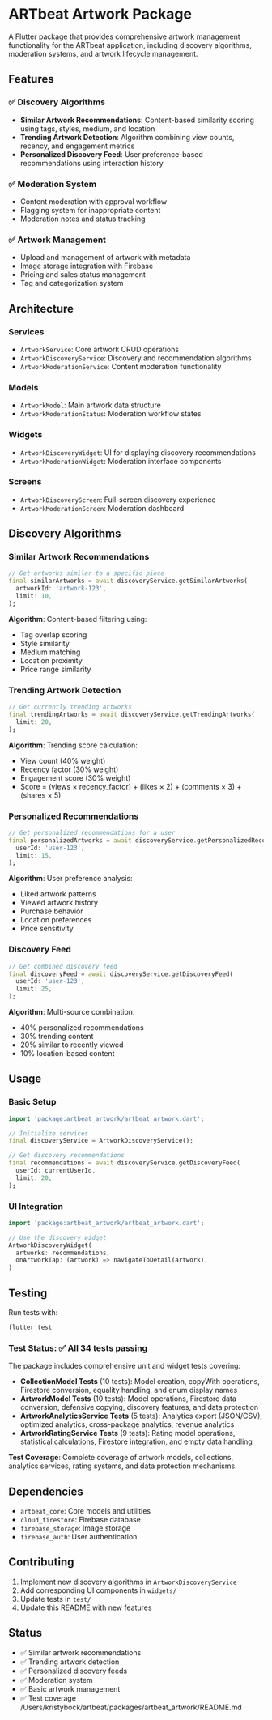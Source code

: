 # ARTbeat Artwork Package

A Flutter package that provides comprehensive artwork management functionality for the ARTbeat application, including discovery algorithms, moderation systems, and artwork lifecycle management.

## Features

### ✅ Discovery Algorithms

- **Similar Artwork Recommendations**: Content-based similarity scoring using tags, styles, medium, and location
- **Trending Artwork Detection**: Algorithm combining view counts, recency, and engagement metrics
- **Personalized Discovery Feed**: User preference-based recommendations using interaction history

### ✅ Moderation System

- Content moderation with approval workflow
- Flagging system for inappropriate content
- Moderation notes and status tracking

### ✅ Artwork Management

- Upload and management of artwork with metadata
- Image storage integration with Firebase
- Pricing and sales status management
- Tag and categorization system

## Architecture

### Services

- `ArtworkService`: Core artwork CRUD operations
- `ArtworkDiscoveryService`: Discovery and recommendation algorithms
- `ArtworkModerationService`: Content moderation functionality

### Models

- `ArtworkModel`: Main artwork data structure
- `ArtworkModerationStatus`: Moderation workflow states

### Widgets

- `ArtworkDiscoveryWidget`: UI for displaying discovery recommendations
- `ArtworkModerationWidget`: Moderation interface components

### Screens

- `ArtworkDiscoveryScreen`: Full-screen discovery experience
- `ArtworkModerationScreen`: Moderation dashboard

## Discovery Algorithms

### Similar Artwork Recommendations

```dart
// Get artworks similar to a specific piece
final similarArtworks = await discoveryService.getSimilarArtworks(
  artworkId: 'artwork-123',
  limit: 10,
);
```

**Algorithm**: Content-based filtering using:

- Tag overlap scoring
- Style similarity
- Medium matching
- Location proximity
- Price range similarity

### Trending Artwork Detection

```dart
// Get currently trending artworks
final trendingArtworks = await discoveryService.getTrendingArtworks(
  limit: 20,
);
```

**Algorithm**: Trending score calculation:

- View count (40% weight)
- Recency factor (30% weight)
- Engagement score (30% weight)
- Score = (views × recency_factor) + (likes × 2) + (comments × 3) + (shares × 5)

### Personalized Recommendations

```dart
// Get personalized recommendations for a user
final personalizedArtworks = await discoveryService.getPersonalizedRecommendations(
  userId: 'user-123',
  limit: 15,
);
```

**Algorithm**: User preference analysis:

- Liked artwork patterns
- Viewed artwork history
- Purchase behavior
- Location preferences
- Price sensitivity

### Discovery Feed

```dart
// Get combined discovery feed
final discoveryFeed = await discoveryService.getDiscoveryFeed(
  userId: 'user-123',
  limit: 25,
);
```

**Algorithm**: Multi-source combination:

- 40% personalized recommendations
- 30% trending content
- 20% similar to recently viewed
- 10% location-based content

## Usage

### Basic Setup

```dart
import 'package:artbeat_artwork/artbeat_artwork.dart';

// Initialize services
final discoveryService = ArtworkDiscoveryService();

// Get discovery recommendations
final recommendations = await discoveryService.getDiscoveryFeed(
  userId: currentUserId,
  limit: 20,
);
```

### UI Integration

```dart
import 'package:artbeat_artwork/artbeat_artwork.dart';

// Use the discovery widget
ArtworkDiscoveryWidget(
  artworks: recommendations,
  onArtworkTap: (artwork) => navigateToDetail(artwork),
)
```

## Testing

Run tests with:

```bash
flutter test
```

### Test Status: ✅ All 34 tests passing

The package includes comprehensive unit and widget tests covering:

- **CollectionModel Tests** (10 tests): Model creation, copyWith operations, Firestore conversion, equality handling, and enum display names
- **ArtworkModel Tests** (10 tests): Model operations, Firestore data conversion, defensive copying, discovery features, and data protection
- **ArtworkAnalyticsService Tests** (5 tests): Analytics export (JSON/CSV), optimized analytics, cross-package analytics, revenue analytics
- **ArtworkRatingService Tests** (9 tests): Rating model operations, statistical calculations, Firestore integration, and empty data handling

**Test Coverage**: Complete coverage of artwork models, collections, analytics services, rating systems, and data protection mechanisms.

## Dependencies

- `artbeat_core`: Core models and utilities
- `cloud_firestore`: Firebase database
- `firebase_storage`: Image storage
- `firebase_auth`: User authentication

## Contributing

1. Implement new discovery algorithms in `ArtworkDiscoveryService`
2. Add corresponding UI components in `widgets/`
3. Update tests in `test/`
4. Update this README with new features

## Status

- ✅ Similar artwork recommendations
- ✅ Trending artwork detection
- ✅ Personalized discovery feeds
- ✅ Moderation system
- ✅ Basic artwork management
- ✅ Test coverage</content>
  <parameter name="filePath">/Users/kristybock/artbeat/packages/artbeat_artwork/README.md
